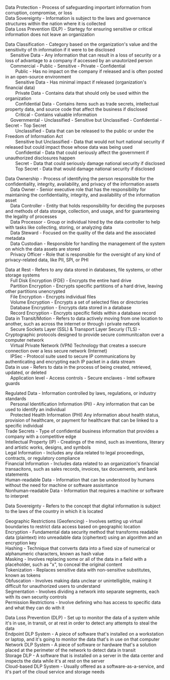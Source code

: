 Data Protection - Process of safeguarding important information from corruption, compromise, or loss  
Data Sovereignty - Information is subject to the laws and governance structures within the nation where it is collected  
Data Loss Prevention (DLP) - Startegy for ensuring sensitive or critical information does not leave an organization  

Data Classification - Category based on the organization's value and the sensitivity of th information if it were to be disclosed  
&nbsp;&nbsp;&nbsp;&nbsp;Sensitive Data - Any information that can result in a loss of security or a loss of advantage to a company if accessed by an unautorized person  
&nbsp;&nbsp;&nbsp;&nbsp;Commercial - Public - Sensitive - Private - Confidential  
&nbsp;&nbsp;&nbsp;&nbsp;&nbsp;&nbsp;&nbsp;&nbsp;Public - Has no impact on the company if released and is often posted in an open-source environment  
&nbsp;&nbsp;&nbsp;&nbsp;&nbsp;&nbsp;&nbsp;&nbsp;Sensitive Data - Has minimal impact if released (organization's financial data)  
&nbsp;&nbsp;&nbsp;&nbsp;&nbsp;&nbsp;&nbsp;&nbsp;Private Data - Contains data that should only be used within the organization  
&nbsp;&nbsp;&nbsp;&nbsp;&nbsp;&nbsp;&nbsp;&nbsp;Confidential Data - Contains items such as trade secrets, intellectual property data, and source code that affect the business if disclosed  
&nbsp;&nbsp;&nbsp;&nbsp;&nbsp;&nbsp;&nbsp;&nbsp;Critical - Contains valuable information  
&nbsp;&nbsp;&nbsp;&nbsp;Governmental - Unclassified - Sensitive but Unclassified - Confidential - Secret - Top Secret  
&nbsp;&nbsp;&nbsp;&nbsp;&nbsp;&nbsp;&nbsp;&nbsp;Unclassified - Data that can be released to the public or under the Freedom of Information Act  
&nbsp;&nbsp;&nbsp;&nbsp;&nbsp;&nbsp;&nbsp;&nbsp;Sensitive but Unclassified - Data that would not hurt national security if released but could impact those whose data was being used  
&nbsp;&nbsp;&nbsp;&nbsp;&nbsp;&nbsp;&nbsp;&nbsp;Confidential - Data that could seriously affect the government if unauthorized disclosures happen  
&nbsp;&nbsp;&nbsp;&nbsp;&nbsp;&nbsp;&nbsp;&nbsp;Secret - Data that could seriously damage national security if disclosed  
&nbsp;&nbsp;&nbsp;&nbsp;&nbsp;&nbsp;&nbsp;&nbsp;Top Secret - Data that would damage national security if disclosed  

Data Ownership - Process of identifying the person responsible for the confidentiality, integrity, availability, and privacy of the information assets  
&nbsp;&nbsp;&nbsp;&nbsp;Data Owner - Senior executive role that has the responsibility for maintaining the confidentiality, integrity, and availability of the information asset  
&nbsp;&nbsp;&nbsp;&nbsp;Data Controller - Entity that holds responsibility for deciding the purposes and methods of data storage, collection, and usage, and for guaranteeing the legality of processes  
&nbsp;&nbsp;&nbsp;&nbsp;Data Processor - Group or individual hired by the data controller to help with tasks like collecting, storing, or analyzing data  
&nbsp;&nbsp;&nbsp;&nbsp;Data Steward - Focused on the quality of the data and the associated metadata  
&nbsp;&nbsp;&nbsp;&nbsp;Data Custodian - Responsible for handling the management of the system on which the data assets are stored  
&nbsp;&nbsp;&nbsp;&nbsp;Privacy Officer - Role that is responsible for the oversight of any kind of privacy-related data, like PII, SPI, or PHI  

Data at Rest - Refers to any data stored in databases, file systems, or other storage systems  
&nbsp;&nbsp;&nbsp;&nbsp;Full Disk Encryption (FDE) - Encrypts the entire hard drive  
&nbsp;&nbsp;&nbsp;&nbsp;Partition Encryption - Encrypts specific partitions of a hard drive, leaving other partitions unencrypted  
&nbsp;&nbsp;&nbsp;&nbsp;File Encryption - Encrypts individual files  
&nbsp;&nbsp;&nbsp;&nbsp;Volume Encryption - Encrypts a set of selected files or directories  
&nbsp;&nbsp;&nbsp;&nbsp;Database Encryption - Encrypts data stored in a database  
&nbsp;&nbsp;&nbsp;&nbsp;Record Encryption - Encrypts specific fields within a database record  
Data in Transit/Motion - Refers to data actively moving from one location to another, such as across the internet or through i private network  
&nbsp;&nbsp;&nbsp;&nbsp;Secure Sockets Layer (SSL) & Transport Layer Securiy (TLS) - Cryptographic protocols designed to provide secure communitcaiton over a computer network  
&nbsp;&nbsp;&nbsp;&nbsp;Virtual Private Network (VPN) Technology that creates a ssecure connection over a less secure network (Internet)  
&nbsp;&nbsp;&nbsp;&nbsp;IPSec - Protocol suite used to secure IP communications by authenticating and encrypting each IP packet in a data stream  
Data in use - Refers to data in the process of being created, retrieved, updated, or deleted  
&nbsp;&nbsp;&nbsp;&nbsp;Application level - Access controls - Secure enclaves - Intel software guards  

Regulated Data - Information controlled by laws, regulations, or industry standards  
&nbsp;&nbsp;&nbsp;&nbsp;Personal Identification Information (PII) - Any  information that can be used to identify an individual  
&nbsp;&nbsp;&nbsp;&nbsp;Protected Health Information (PHI) Any information about health status, provision of healthcare, or payment for healthcare that can be linked to a specific individual  
Trade Secrets - Type of confidential business information that provides a company with a competitive edge  
Intellectual Property (IP) - Creatings of the mind, such as inventions, literary and artistic works, designs, and symbols  
Legal Information - Includes any data related to legal proceedings, contracts, or regulatory compliance  
Financial Information - Includes data related to an organization's financial transacitons, such as sales records, invoices, tax docuements, and bank statements  
Human-readable Data - Information that can be understood by humans without the need for machine or software assisntance  
Nonhuman-readable Data - Information that requires a machine or software to interpret  

Data Sovereignty - Refers to the concept that digital information is subject to the laws of the country in which it is located  

Geographic Restrictions (Geofencing) - Involves setting up virtual boundaries to restrict data access based on geographic location  
Encryption - Fundamental data security method that transforms readable data (plaintext) into unreadable data (ciphertext) using an algorithm and an encryption key  
Hashing - Technique that converts data into a fixed size of numerical or alphanumeric characters, known as hash value  
Masking - Involves replacing some or all of the data in a field with a placeholder, such as "x", to conceal the original content  
Tokenization - Replaces sensitive data with non-sensitive substitutes, known as tokens  
Obfuscation - Involves making data unclear or unintelligible, making it difficult for unauthorized users to understand  
Segmentation - Involves dividing a network into separate segments, each with its own security controls  
Permission Restrictions - Involve defining who has access to specific data and what they can do with it  

Data Loss Prevention (DLP) - Set up to monitor the data of a system while it's in use, in transit, or at rest in order to detect any attempts to steal the data  
Endpoint DLP System - A piece of software that's installed on a workstation or laptop, and it's going to monitor the data that's in use on that computer  
Network DLP System - A piece of software or hardware that's a solution placed at the perimeter of the network to detect data in transit  
Storage DLP - A software that is installed on a server in the data center and inspects the data while it's at rest on the server  
Cloud-based DLP System - Usually offered as a software-as-a-service, and it's part of the cloud service and storage needs  
